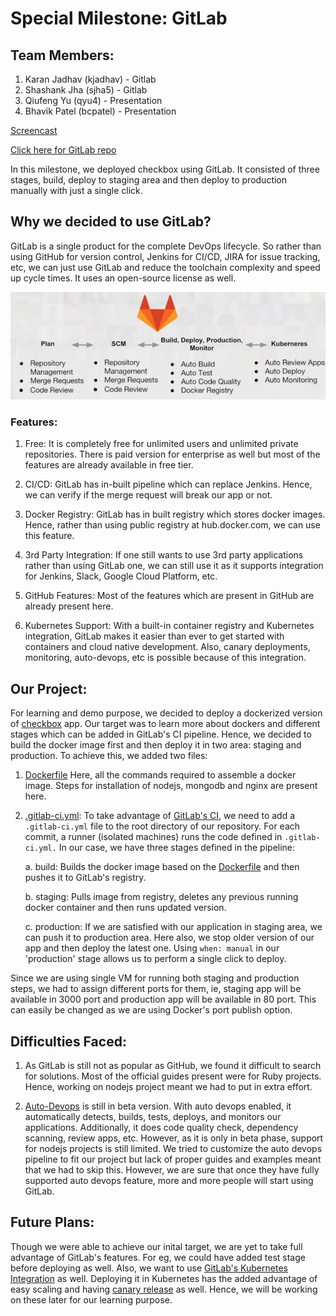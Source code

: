 # Special Milestone: GitLab

## Team Members:
1. Karan Jadhav	(kjadhav) - Gitlab
2. Shashank Jha	(sjha5)	- Gitlab
3. Qiufeng Yu (qyu4) - Presentation
4. Bhavik Patel	(bcpatel) - Presentation

[Screencast](https://youtu.be/L9PxT4h6r9Y) 

[Click here for GitLab repo](https://gitlab.com/sshankjha/Chaos) 

In this milestone, we deployed checkbox using GitLab. It consisted of three stages, build, deploy to staging area and then deploy to production manually with just a single click.

## Why we decided to use GitLab?

GitLab is a single product for the complete DevOps lifecycle. So rather than using GitHub for version control, Jenkins for CI/CD, JIRA for issue tracking, etc, we can just use GitLab and reduce the toolchain complexity and speed up cycle times. It uses an open-source license as well.

![GitLab DevOps Coverage](GitLabDevOps.png)

### Features:

1. Free: It is completely free for unlimited users and unlimited private repositories. There is paid version for enterprise as well but most of the features are already available in free tier.

2. CI/CD: GitLab has in-built pipeline which can replace Jenkins. Hence, we can verify if the merge request will break our app or not.

3. Docker Registry: GitLab has in built registry which stores docker images. Hence, rather than using public registry at hub.docker.com, we can use this feature.

4. 3rd Party Integration: If one still wants to use 3rd party applications rather than using GitLab one, we can still use it as it supports integration for Jenkins, Slack, Google Cloud Platform, etc.

5. GitHub Features: Most of the features which are present in GitHub are already present here.

6. Kubernetes Support: With a built-in container registry and Kubernetes integration, GitLab makes it easier than ever to get started with containers and cloud native development. Also, canary deployments, monitoring, auto-devops, etc is possible because of this integration.
 
## Our Project:

For learning and demo purpose, we decided to deploy a dockerized version of [checkbox](https://github.com/chrisparnin/checkbox.io/) app. Our target was to learn more about dockers and different stages which can be added in GitLab's CI pipeline. Hence, we decided to build the docker image first and then deploy it in two area: staging and production. To achieve this, we added two files:


1. [Dockerfile](https://github.ncsu.edu/sjha5/SpecialMilestone/blob/master/Dockerfile) Here, all the commands required to assemble a docker image. Steps for installation of nodejs, mongodb and nginx are present here.


2. [.gitlab-ci.yml](https://github.ncsu.edu/sjha5/SpecialMilestone/blob/master/.gitlab-ci.yml): To take advantage of [GitLab's CI](https://about.gitlab.com/features/gitlab-ci-cd/), we need to add a `.gitlab-ci.yml` file to the root directory of our repository. For each commit, a runner (isolated machines) runs the code defined in `.gitlab-ci.yml.` In our case, we have three stages defined in the pipeline:

    a. build: Builds the docker image based on the [Dockerfile](https://github.ncsu.edu/sjha5/SpecialMilestone/blob/master/Dockerfile) and then pushes it to GitLab's registry.

    b. staging: Pulls image from registry, deletes any previous running docker container and then runs updated version.

    c. production: If we are satisfied with our application in staging area, we can push it to production area. Here also, we stop older version of our app and then deploy the latest one. Using `when: manual` in our 'production' stage allows us to perform a single click to deploy.

Since we are using single VM for running both staging and production steps, we had to assign different ports for them, ie, staging app will be available in 3000 port and production app will be available in 80 port. This can easily be changed as we are using Docker's port publish option.

## Difficulties Faced:

1. As GitLab is still not as popular as GitHub, we found it difficult to search for solutions. Most of the official guides present were for Ruby projects. Hence, working on nodejs project meant we had to put in extra effort.

2. [Auto-Devops](https://docs.gitlab.com/ee/topics/autodevops/#features) is still in beta version. With auto devops enabled, it automatically detects, builds, tests, deploys, and monitors our applications. Additionally, it does code quality check, dependency scanning, review apps, etc. However, as it is only in beta phase, support for nodejs projects is still limited. We tried to customize the auto devops pipeline to fit our project but lack of proper guides and examples meant that we had to skip this. However, we are sure that once they have fully supported auto devops feature, more and more people will start using GitLab.
  

## Future Plans:

Though we were able to achieve our inital target, we are yet to take full advantage of GitLab's features. For eg, we could have added test stage before deploying as well. Also, we want to use  [GitLab's Kubernetes Integration](https://about.gitlab.com/kubernetes/) as well. Deploying it in Kubernetes has the added advantage of easy scaling and having [canary release](https://docs.gitlab.com/ee/user/project/canary_deployments.html) as well. Hence, we will be working on these later for our learning purpose.

